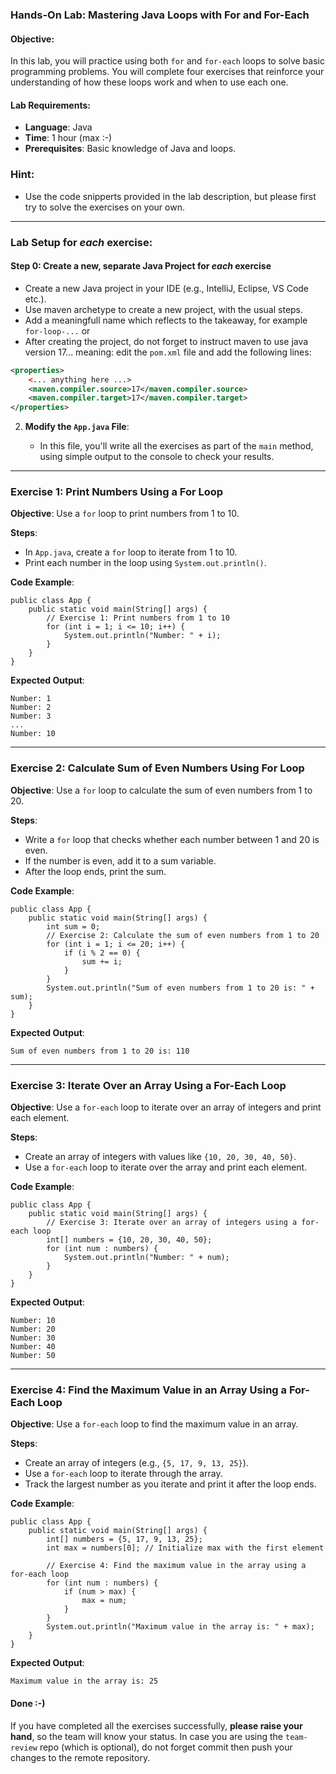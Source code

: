 ### **Hands-On Lab: Mastering Java Loops with For and For-Each**

#### **Objective:**

In this lab, you will practice using both `for` and `for-each` loops to solve basic programming problems. You will complete four exercises that reinforce your understanding of how these loops work and when to use each one.

#### **Lab Requirements:**

- **Language**: Java
- **Time**: 1 hour (max :-)
- **Prerequisites**: Basic knowledge of Java and loops.

### Hint:

- Use the code snipperts provided in the lab description, but please first try to solve the exercises on your own.

---

### **Lab Setup for _each_ exercise**:

#### Step 0: Create a new, separate Java Project for _each_ exercise

- Create a new Java project in your IDE (e.g., IntelliJ, Eclipse, VS Code etc.).
- Use maven archetype to create a new project, with the usual steps.
- Add a meaningfull name which reflects to the takeaway, for example `for-loop-...` or
- After creating the project, do not forget to instruct maven to use java version 17... meaning: edit the `pom.xml` file and add the following lines:

```xml
<properties>
    <... anything here ...>
    <maven.compiler.source>17</maven.compiler.source>
    <maven.compiler.target>17</maven.compiler.target>
</properties>
```

2.  **Modify the `App.java` File**:

    - In this file, you'll write all the exercises as part of the `main` method, using simple output to the console to check your results.

---

### **Exercise 1: Print Numbers Using a For Loop**

**Objective**: Use a `for` loop to print numbers from 1 to 10.

**Steps**:

- In `App.java`, create a `for` loop to iterate from 1 to 10.
- Print each number in the loop using `System.out.println()`.

**Code Example**:

```
public class App {
    public static void main(String[] args) {
        // Exercise 1: Print numbers from 1 to 10
        for (int i = 1; i <= 10; i++) {
            System.out.println("Number: " + i);
        }
    }
}

```

**Expected Output**:

```
Number: 1
Number: 2
Number: 3
...
Number: 10

```

---

### **Exercise 2: Calculate Sum of Even Numbers Using For Loop**

**Objective**: Use a `for` loop to calculate the sum of even numbers from 1 to 20.

**Steps**:

- Write a `for` loop that checks whether each number between 1 and 20 is even.
- If the number is even, add it to a sum variable.
- After the loop ends, print the sum.

**Code Example**:

```
public class App {
    public static void main(String[] args) {
        int sum = 0;
        // Exercise 2: Calculate the sum of even numbers from 1 to 20
        for (int i = 1; i <= 20; i++) {
            if (i % 2 == 0) {
                sum += i;
            }
        }
        System.out.println("Sum of even numbers from 1 to 20 is: " + sum);
    }
}

```

**Expected Output**:

```
Sum of even numbers from 1 to 20 is: 110

```

---

### **Exercise 3: Iterate Over an Array Using a For-Each Loop**

**Objective**: Use a `for-each` loop to iterate over an array of integers and print each element.

**Steps**:

- Create an array of integers with values like `{10, 20, 30, 40, 50}`.
- Use a `for-each` loop to iterate over the array and print each element.

**Code Example**:

```
public class App {
    public static void main(String[] args) {
        // Exercise 3: Iterate over an array of integers using a for-each loop
        int[] numbers = {10, 20, 30, 40, 50};
        for (int num : numbers) {
            System.out.println("Number: " + num);
        }
    }
}

```

**Expected Output**:

```
Number: 10
Number: 20
Number: 30
Number: 40
Number: 50

```

---

### **Exercise 4: Find the Maximum Value in an Array Using a For-Each Loop**

**Objective**: Use a `for-each` loop to find the maximum value in an array.

**Steps**:

- Create an array of integers (e.g., `{5, 17, 9, 13, 25}`).
- Use a `for-each` loop to iterate through the array.
- Track the largest number as you iterate and print it after the loop ends.

**Code Example**:

```
public class App {
    public static void main(String[] args) {
        int[] numbers = {5, 17, 9, 13, 25};
        int max = numbers[0]; // Initialize max with the first element

        // Exercise 4: Find the maximum value in the array using a for-each loop
        for (int num : numbers) {
            if (num > max) {
                max = num;
            }
        }
        System.out.println("Maximum value in the array is: " + max);
    }
}

```

**Expected Output**:

```
Maximum value in the array is: 25

```

#### **Done :-)**

If you have completed all the exercises successfully, **please raise your hand**, so the team will know your status. In case you are using the `team-review` repo (which is optional), do not forget commit then push your changes to the remote repository.

